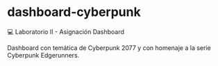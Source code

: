 # dashboard-cyberpunk
💻 Laboratorio II - Asignación Dashboard



Dashboard con temática de Cyberpunk 2077 y con homenaje a la serie Cyberpunk Edgerunners.
